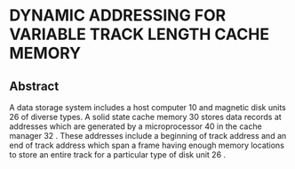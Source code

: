 # DYNAMIC ADDRESSING FOR VARIABLE TRACK LENGTH CACHE MEMORY

## Abstract
A data storage system includes a host computer 10 and magnetic disk units 26 of diverse types. A solid state cache memory 30 stores data records at addresses which are generated by a microprocessor 40 in the cache manager 32 . These addresses include a beginning of track address and an end of track address which span a frame having enough memory locations to store an entire track for a particular type of disk unit 26 .